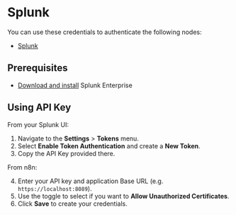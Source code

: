 # Splunk

You can use these credentials to authenticate the following nodes:

- [Splunk](/integrations/nodes/n8n-nodes-base.splunk/)

## Prerequisites

- [Download and install](https://www.splunk.com/en_us/download/splunk-enterprise.html) Splunk Enterprise

## Using API Key

From your Splunk UI:

1. Navigate to the **Settings** > **Tokens** menu.
2. Select **Enable Token Authentication** and create a **New Token**.
3. Copy the API Key provided there.

From n8n:

4. Enter your API key and application Base URL (e.g. `https://localhost:8089`).
5. Use the toggle to select if you want to **Allow Unauthorized Certificates**.
6. Click **Save** to create your credentials.

